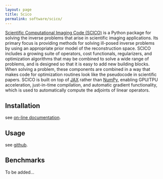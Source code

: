 ```yaml
---
layout: page
title: Scico
permalink: software/scico/
---
```


[Scientific Computational Imaging Code (SCICO)](https://github.com/lanl/scico) is a Python package for solving the inverse problems that arise in scientific imaging applications. Its primary focus is providing methods for solving ill-posed inverse problems by using an appropriate prior model of the reconstruction space. SCICO includes a growing suite of operators, cost functionals, regularizers, and optimization algorithms that may be combined to solve a wide range of problems, and is designed so that it is easy to add new building blocks. When solving a problem, these components are combined in a way that makes code for optimization routines look like the pseudocode in scientific papers. SCICO is built on top of [JAX](https://jax.readthedocs.io/en/latest/) rather than [NumPy](https://numpy.org/), enabling GPU/TPU acceleration, just-in-time compilation, and automatic gradient functionality, which is used to automatically compute the adjoints of linear operators.

## Installation

see [on-line documentation](https://scico.readthedocs.io/en/latest/install.html).

## Usage

see [github](https://github.com/lanl/scico?tab=readme-ov-file#usage-examples).

## Benchmarks

To be added...
